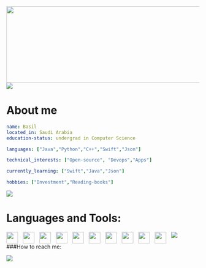 


  <img src="https://media.giphy.com/media/tIHktzgRi8yjIplFVI/giphy.gif" width="1000" height="200" />





<img src="https://user-images.githubusercontent.com/73097560/115834477-dbab4500-a447-11eb-908a-139a6edaec5c.gif">



# About me
```yaml
name: Basil
located_in: Saudi Arabia
education-status: undergrad in Computer Science

languages: ["Java","Python","C++","Swift","Json"]

technical_interests: ["Open-source", "Devops","Apps"]

currently_learning: ["Swift","Java","Json"]

hobbies: ["Investment","Reading-books"]
```


<img src="https://user-images.githubusercontent.com/73097560/115834477-dbab4500-a447-11eb-908a-139a6edaec5c.gif">






# Languages and Tools: 
<img align="left"  width="30px" style="padding-right:10px;" src="https://cdn.jsdelivr.net/gh/devicons/devicon/icons/java/java-original.svg"/>
<img align="left"  width="30px" style="padding-right:10px;" src="https://img.icons8.com/officel/40/000000/mac-os.png"/>
<img align="left"  width="30px" style="padding-right:10px;" src="https://img.icons8.com/fluency/40/000000/visual-studio-code-2019.png"/>
<img align="left"  width="30px" style="padding-right:10px;" src="https://img.icons8.com/color/40/000000/xcode.png"/>
<img align="left"  width="30px" style="padding-right:10px;" src="https://img.icons8.com/color/40/000000/stackoverflow.png"/>
<img align="left"  width="30px" style="padding-right:10px;" src="https://img.icons8.com/color/40/000000/java-coffee-cup-logo--v1.png"/>
<img align="left"  width="30px" style="padding-right:10px;" src="https://img.icons8.com/color/40/000000/c-plus-plus-logo.png"/>
<img align="left"  width="30px" style="padding-right:10px;" src="https://img.icons8.com/color/40/000000/markdown.png"/>
<img align="left"  width="30px" style="padding-right:10px;" src="https://img.icons8.com/color/45/undefined/swift.png"/>
<img align="left"  width="30px" style="padding-right:10px;" src="https://img.icons8.com/color/40/undefined/json--v1.png"/>








<img src="https://user-images.githubusercontent.com/73097560/115834477-dbab4500-a447-11eb-908a-139a6edaec5c.gif">






###How to reach me: 

 [<img src="https://img.icons8.com/fluency/35/000000/email-open.png"/>](mailto:basilbenaziz@gmail.com)

